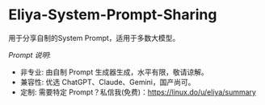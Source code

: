 # Eliya-System-Prompt-Sharing
用于分享自制的System Prompt，适用于多数大模型。

*Prompt 说明*:

 - 非专业: 由自制 Prompt 生成器生成，水平有限，敬请谅解。
 - 兼容性: 优选 ChatGPT、Claude、Gemini，国产尚可。
 - 定制: 需要特定 Prompt？私信我(免费)：https://linux.do/u/eliya/summary
